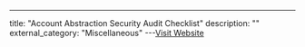 ---
title: "Account Abstraction Security Audit Checklist"
description: ""
external_category: "Miscellaneous"
---[Visit Website](https://github.com/slowmist/Account-Abstraction-Security-Audit-Checklist)

